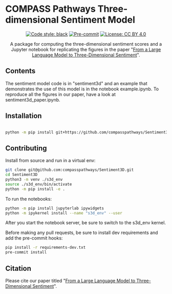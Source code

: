 # COMPASS Pathways Three-dimensional Sentiment Model

<div align="center">

[![Code style: black](https://img.shields.io/badge/code%20style-black-000000.svg)](https://github.com/psf/black)
[![Pre-commit](https://img.shields.io/badge/pre--commit-enabled-brightgreen?logo=pre-commit&logoColor=white)](https://github.com/compasspathways/SentimentDD/blob/main/.pre-commit-config.yaml)
[![License: CC BY 4.0](https://img.shields.io/badge/License-CC_BY_4.0-lightgrey.svg)](https://creativecommons.org/licenses/by/4.0/)

A package for computing the three-dimensional sentiment scores and a Jupyter notebook for replicating the figures in the paper "[From a Large Language Model to Three-Dimensional Sentiment](https://psyarxiv.com/kaeqy)".

</div>

## Contents
The sentiment model code is in "sentiment3d" and an example that demonstrates the use of this model is in the notebook example.ipynb. To reproduce all the figures in our paper, have a look at sentiment3d_paper.ipynb.

## Installation

```bash

python -m pip install git+https://github.com/compasspathways/Sentiment3D
```

## Contributing

Install from source and run in a virtual env:

```bash
git clone git@github.com:compasspathways/Sentiment3D.git
cd Sentiment3D
python3 -m venv ./s3d_env
source ./s3d_env/bin/activate
python -m pip install -e .
```

To run the notebooks:

```bash
python -m pip install jupyterlab ipywidgets
python -m ipykernel install --name "s3d_env" --user

```

After you start the notebook server, be sure to switch to the s3d_env kernel.

Before making any pull requests, be sure to install dev requirements and add the pre-commit hooks:

```bash
pip install -r requirements-dev.txt
pre-commit install
```

## Citation

Please cite our paper titled "[From a Large Language Model to Three-Dimensional Sentiment](https://psyarxiv.com/kaeqy)".
